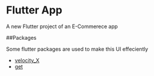 # Flutter App
A new Flutter project of an E-Commerece app 

##Packages

Some flutter packages are used to make this UI effeciently

- [velocity_X](https://pub.dev/packages/velocity_x)
- [get](https://pub.dev/packages/get#about-get)
